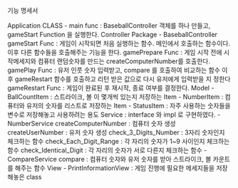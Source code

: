 기능 명세서

Application CLASS
    - main func : BaseballController  객체를 하나 만들고, gameStart Function 을 실행한다.
Controller Package
    - BaseballController
        gameStart Func : 게임이 시작되면 처음 실행하는 함수. 메인에서 호출하는 함수이다.
                이후 다른 함수들을 호출해주는 기능을 한다.
        gamePrepare Func : 게임 시작 전에 시작메세지와 
                컴퓨터 랜덤숫자를 만드는 createComputerNumber를 호출한다. 
        gamePlay Func : 유저 인풋 숫자 입력받고, compare 를 호출하여 비교하는 함수
                이후 gameRestart 함수를 호출하고 리턴 받은 값으로 다시 유저에게 입력받을 지 정한다
        gameRestart Func : 게임이 완료된 후 재시작, 종료 여부를 결정한다.
Model
    - BallCountItem : 스트라이크, 볼 이 몇개씩 있는지 저장하는 Item
    - NumberItem : 컴퓨터와 유저의 숫자를 리스트로 저장하는 Item
    - StatusItem : 자주 사용하는 숫자들을 변수로 저장해놓고 사용하려는 용도
Service : interface 와 impl 로 구현하였다.
    - NumberService
        createComputerNumber : 컴퓨터 숫자 생성
        createUserNumber : 유저 숫자 생성
        check_3_Digits_Number : 3자리 숫자인지 체크하는 함수
        check_Each_Digit_Range : 각 자리의 숫자가 1~9 사이인지 체크하는 함수
        check_Identical_Digit : 각 자리의 숫자가 서로 다른지 체크하는 함수
    - CompareService
        compare : 컴퓨터 숫자와 유저 숫자를 받아 스트라이크, 볼 카운트를 해주는 함수
View
    - PrintInformationView : 게임 진행에 필요한 메세지들을 저장해놓은 class